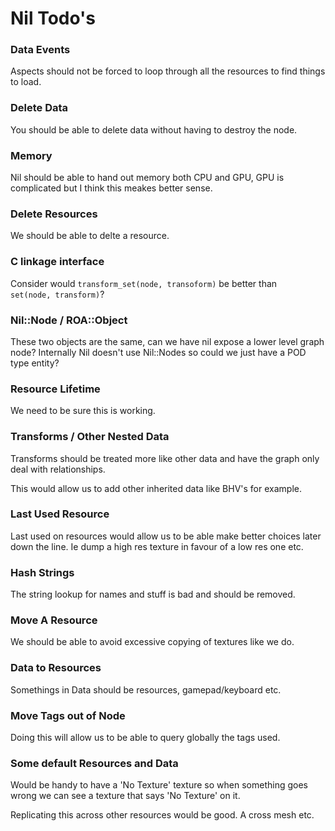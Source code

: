 # Nil Todo's


### Data Events

Aspects should not be forced to loop through all the resources to find
things to load.


### Delete Data

You should be able to delete data without having to destroy the node.

### Memory

Nil should be able to hand out memory both CPU and GPU, GPU is complicated but
I think this meakes better sense.


### Delete Resources

We should be able to delte a resource.


### C linkage interface

Consider would `transform_set(node, transoform)` be better than\
`set(node, transform)`?


### Nil::Node / ROA::Object

These two objects are the same, can we have nil expose a lower level graph node?
Internally Nil doesn't use Nil::Nodes so could we just have a POD type entity?


### Resource Lifetime

We need to be sure this is working.


### Transforms / Other Nested Data

Transforms should be treated more like other data and have the graph only deal
with relationships.

This would allow us to add other inherited data like BHV's for example.


### Last Used Resource

Last used on resources would allow us to be able make better choices later down
the line. Ie dump a high res texture in favour of a low res one etc.


### Hash Strings

The string lookup for names and stuff is bad and should be removed.


### Move A Resource

We should be able to avoid excessive copying of textures like we do.


### Data to Resources

Somethings in Data should be resources, gamepad/keyboard etc.


### Move Tags out of Node

Doing this will allow us to be able to query globally the tags used.


### Some default Resources and Data

Would be handy to have a 'No Texture' texture so when something goes wrong we
can see a texture that says 'No Texture' on it.

Replicating this across other resources would be good. A cross mesh etc.
